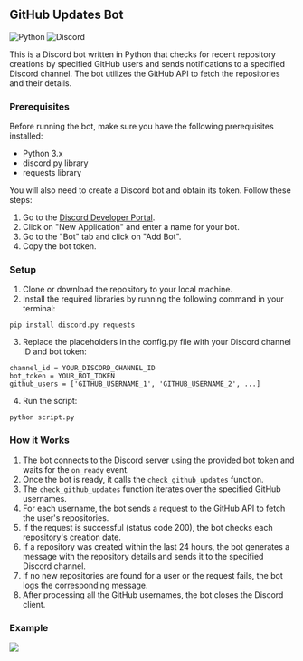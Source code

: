## GitHub Updates Bot

![Python](https://img.shields.io/badge/python-3670A0?style=for-the-badge&logo=python&logoColor=ffdd54) ![Discord](https://img.shields.io/badge/Discord-%235865F2.svg?style=for-the-badge&logo=discord&logoColor=white)

This is a Discord bot written in Python that checks for recent repository creations by specified GitHub users and sends notifications to a specified Discord channel. The bot utilizes the GitHub API to fetch the repositories and their details.

### Prerequisites
Before running the bot, make sure you have the following prerequisites installed:
- Python 3.x
- discord.py library
- requests library

You will also need to create a Discord bot and obtain its token. Follow these steps:
1. Go to the [Discord Developer Portal](https://discord.com/developers/applications).
2. Click on "New Application" and enter a name for your bot.
3. Go to the "Bot" tab and click on "Add Bot".
4. Copy the bot token.


### Setup
1. Clone or download the repository to your local machine.
2. Install the required libraries by running the following command in your terminal:
```
pip install discord.py requests
```
3. Replace the placeholders in the config.py file with your Discord channel ID and bot token:
```
channel_id = YOUR_DISCORD_CHANNEL_ID
bot_token = YOUR_BOT_TOKEN
github_users = ['GITHUB_USERNAME_1', 'GITHUB_USERNAME_2', ...]
```
4. Run the script: 
```
python script.py
```

### How it Works
1. The bot connects to the Discord server using the provided bot token and waits for the `on_ready` event.
2. Once the bot is ready, it calls the `check_github_updates` function.
3. The `check_github_updates` function iterates over the specified GitHub usernames.
4. For each username, the bot sends a request to the GitHub API to fetch the user's repositories.
5. If the request is successful (status code 200), the bot checks each repository's creation date.
6. If a repository was created within the last 24 hours, the bot generates a message with the repository details and sends it to the specified Discord channel.
7. If no new repositories are found for a user or the request fails, the bot logs the corresponding message.
8. After processing all the GitHub usernames, the bot closes the Discord client.

### Example
![](https://i.imgur.com/BFT4K1V.png)